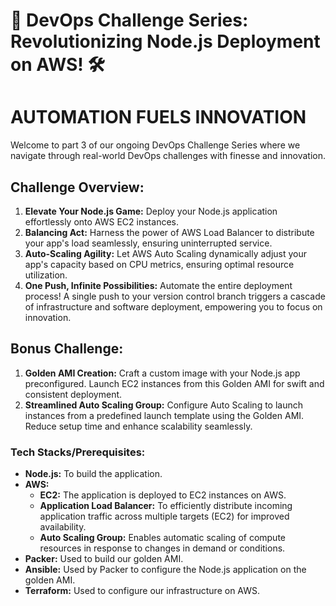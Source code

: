 # 🚀 DevOps Challenge Series: Revolutionizing Node.js Deployment on AWS! 🛠️

# AUTOMATION FUELS INNOVATION

Welcome to part 3 of our ongoing DevOps Challenge Series where we navigate through real-world DevOps challenges with finesse and innovation.

## Challenge Overview:

1. **Elevate Your Node.js Game:** Deploy your Node.js application effortlessly onto AWS EC2 instances.
2. **Balancing Act:** Harness the power of AWS Load Balancer to distribute your app's load seamlessly, ensuring uninterrupted service.
3. **Auto-Scaling Agility:** Let AWS Auto Scaling dynamically adjust your app's capacity based on CPU metrics, ensuring optimal resource utilization.
4. **One Push, Infinite Possibilities:** Automate the entire deployment process! A single push to your version control branch triggers a cascade of infrastructure and software deployment, empowering you to focus on innovation.

## Bonus Challenge:

1. **Golden AMI Creation:** Craft a custom image with your Node.js app preconfigured. Launch EC2 instances from this Golden AMI for swift and consistent deployment.
2. **Streamlined Auto Scaling Group:** Configure Auto Scaling to launch instances from a predefined launch template using the Golden AMI. Reduce setup time and enhance scalability seamlessly.


### Tech Stacks/Prerequisites:

- **Node.js:** To build the application.
- **AWS:**
    - **EC2:** The application is deployed to EC2 instances on AWS.
    - **Application Load Balancer:** To efficiently distribute incoming application traffic across multiple targets (EC2) for improved availability.
    - **Auto Scaling Group:** Enables automatic scaling of compute resources in response to changes in demand or conditions.
- **Packer:** Used to build our golden AMI.
- **Ansible:** Used by Packer to configure the Node.js application on the golden AMI.
- **Terraform:** Used to configure our infrastructure on AWS.
